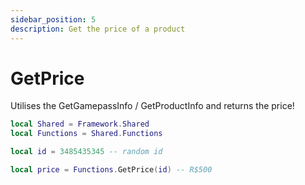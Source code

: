 ```yaml
---
sidebar_position: 5
description: Get the price of a product
---
```


# GetPrice
Utilises the GetGamepassInfo / GetProductInfo and returns the price!

```lua
local Shared = Framework.Shared
local Functions = Shared.Functions

local id = 3485435345 -- random id

local price = Functions.GetPrice(id) -- R$500
```